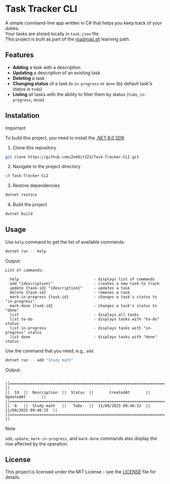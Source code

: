 # Task Tracker CLI
A simple command-line app written in C# that helps you keep track of your duties. <br/>
Your tasks are stored locally in `task.json` file. <br/>
This project is built as part of the [roadmap.sh](https://roadmap.sh/projects) learning path.
## Features
- **Adding** a task with a description
- **Updating** a description of an existing task
- **Deleting** a task
- **Changing status** of a task to `in-progress` or `done` (by default task's status is `todo`)
- **Listing** all tasks with the ability to filter them by status (`todo`, `in-progress`, `done`)
## Instalation
> [!IMPORTANT]
> To build this project, you need to install the <a href="https://dotnet.microsoft.com/en-us/download/dotnet/8.0">.NET 8.0 SDK</a>
1. Clone this repository
```bash
git clone https://github.com/Zeddit323/Task-Tracker-CLI.git
```
2. Navigate to the project directory
```bash
cd Task-Tracker-CLI
```
3. Restore dependencies
```bash
dotnet restore
```
4. Build the project
```bash
dotnet build
```
## Usage
Use `help` command to get the list of available commands:
```bash
dotnet run -- help
```
Output:
```
List of commands:

  help                                 - displays list of commands
  add "{description}"                  - creates a new task to track
  update {task-id} "{description}"     - updates a task
  delete {task-id}                     - removes a task
  mark-in-progress {task-id}           - changes a task's status to "in-progress"
  mark-done {task-id}                  - changes a task's status to "done"
  list                                 - displays all tasks
  list to-do                           - displays tasks with "to-do" status
  list in-progress                     - displays tasks with "in-progress" status
  list done                            - displays tasks with "done" status
```
Use the command that you need, e.g., `add`:
```bash
dotnet run -- add "Study math"
```
Output:
```

(]=====================================================================================[)
||  Id  ||  Description  ||  Status  ||       CreatedAt       ||       UpdatedAt       ||
||=====================================================================================||
||  0   ||  Study math   ||   ToDo   ||  11/09/2025 09:46:33  ||  11/09/2025 09:46:33  ||
(]=====================================================================================[)

```
> [!NOTE]
> `add`, `update`, `mark-in-progress`, and `mark-done` commands also display the row affected by the operation.
## License
This project is licensed under the MIT License - see the [LICENSE](LICENSE) file for details.
